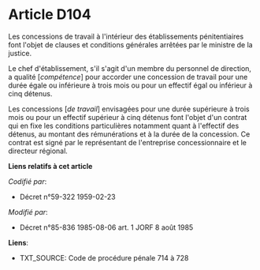 # Article D104

Les concessions de travail à l'intérieur des établissements pénitentiaires font l'objet de clauses et conditions générales
arrêtées par le ministre de la justice.

Le chef d'établissement, s'il s'agit d'un membre du personnel de direction, a qualité [*compétence*] pour accorder une
concession de travail pour une durée égale ou inférieure à trois mois ou pour un effectif égal ou inférieur à cinq détenus.

Les concessions [*de travail*] envisagées pour une durée supérieure à trois mois ou pour un effectif supérieur à cinq détenus
font l'objet d'un contrat qui en fixe les conditions particulières notamment quant à l'effectif des détenus, au montant des
rémunérations et à la durée de la concession. Ce contrat est signé par le représentant de l'entreprise concessionnaire et le
directeur régional.

**Liens relatifs à cet article**

_Codifié par_:

  - Décret n°59-322 1959-02-23

_Modifié par_:

  - Décret n°85-836 1985-08-06 art. 1 JORF 8 août 1985

**Liens**:

  - TXT_SOURCE: Code de procédure pénale 714 à 728
